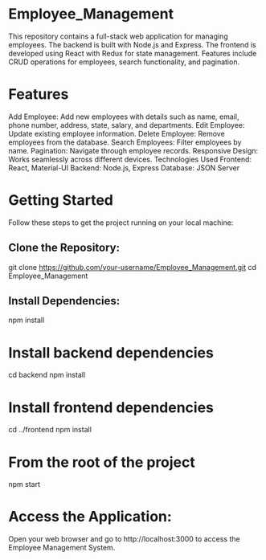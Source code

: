 # Employee_Management
This repository contains a full-stack web application for managing employees. The backend is built with Node.js and Express. The frontend is developed using React with Redux for state management. Features include CRUD operations for employees, search functionality, and pagination.



# Features
Add Employee: Add new employees with details such as name, email, phone number, address, state, salary, and departments.
Edit Employee: Update existing employee information.
Delete Employee: Remove employees from the database.
Search Employees: Filter employees by name.
Pagination: Navigate through employee records.
Responsive Design: Works seamlessly across different devices.
Technologies Used
Frontend: React, Material-UI
Backend: Node.js, Express
Database: JSON Server



# Getting Started
Follow these steps to get the project running on your local machine:

## Clone the Repository:
git clone https://github.com/your-username/Employee_Management.git
cd Employee_Management

## Install Dependencies:
npm install

# Install backend dependencies
cd backend
npm install

# Install frontend dependencies
cd ../frontend
npm install

# From the root of the project

npm start



# Access the Application:

Open your web browser and go to http://localhost:3000 to access the Employee Management System.

